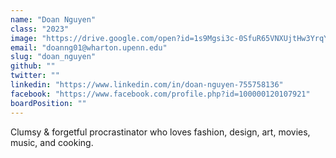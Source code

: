 ```yaml
---
name: "Doan Nguyen"
class: "2023"
image: "https://drive.google.com/open?id=1s9Mgsi3c-0SfuR65VNXUjtHw3YrqYFPq"
email: "doanng01@wharton.upenn.edu"
slug: "doan_nguyen"
github: ""
twitter: ""
linkedin: "https://www.linkedin.com/in/doan-nguyen-755758136"
facebook: "https://www.facebook.com/profile.php?id=100000120107921"
boardPosition: ""
---
```

Clumsy & forgetful procrastinator who loves fashion, design, art, movies, music, and cooking.